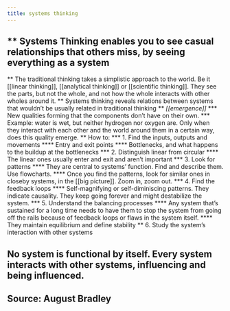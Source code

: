 ```yaml
---
title: systems thinking
---
```


## ** Systems Thinking enables you to see casual relationships that others miss, by seeing everything as a system
** The traditional thinking takes a simplistic approach to the world. Be it [[linear thinking]], [[analytical thinking]] or [[scientific thinking]]. They see the parts, but not the whole, and not how the whole interacts with other wholes around it.
** Systems thinking reveals relations between systems that wouldn’t be usually related in traditional thinking
** *[[emergence]]*
*** New qualities forming that the components don’t have on their own.
*** Example: water is wet, but neither hydrogen nor oxygen are. Only when they interact with each other and the world around them in a certain way, does this quality emerge.
** How to:
*** 1. Find the inputs, outputs and movements
**** Entry and exit points
**** Bottlenecks, and what happens to the buildup at the bottlenecks
*** 2. Distinguish linear from circular
**** The linear ones usually enter and exit and aren’t important
*** 3. Look for patterns
**** They are central to systems’ function. Find and describe them. Use flowcharts.
**** Once you find the patterns, look for similar ones in closeby systems, in the [[big picture]]. Zoom in, zoom out.
*** 4. Find the feedback loops
**** Self-magnifying or self-diminiscing patterns. They indicate causality. They keep going forever and might destabilize the system.
*** 5. Understand the balancing processes
**** Any system that’s sustained for a long time needs to have them to stop the system from going off the rails because of feedback loops or flaws in the system itself.
**** They maintain equilibrium and define stability
** 6. Study the system’s interaction with other systems
## No system is functional by itself. Every system interacts with other systems, influencing and being influenced.
## Source: August Bradley
